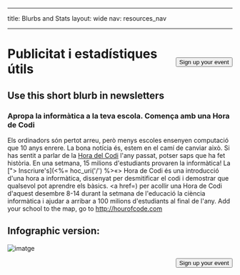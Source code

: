 * * *

title: Blurbs and Stats layout: wide nav: resources_nav

* * *

[<button style="float: right; margin-top: 50px">Sign up your event</button>](/#join)

# Publicitat i estadístiques útils

## Use this short blurb in newsletters

### Apropa la informàtica a la teva escola. Comença amb una Hora de Codi

Els ordinadors són pertot arreu, però menys escoles ensenyen computació que 10 anys enrere. La bona notícia és, estem en el camí de canviar això. Si has sentit a parlar de la [ Hora del Codi](<%= hoc_uri('/') %>) l'any passat, potser saps que ha fet història. En una setmana, 15 milions d'estudiants provaren la informàtica! La ["> Inscriure's](<%= hoc_uri('/') %>«> Hora de Codi</a> és una introducció d'una hora a informàtica, dissenyat per desmitificar el codi i demostrar que qualsevol pot aprendre els bàsics. <a href=) per acollir una Hora de Codi d'aquest desembre 8-14 durant la setmana de l'educació la ciència informàtica i ajudar a arribar a 100 milions d'estudiants al final de l'any. Add your school to the map, go to <http://hourofcode.com>

## Infographic version:

![imatge](http://code.org/images/fit-8000/Code.org_infographic.png)

<a style="display: block" href="/#join"><button style="float: right;">Sign up your event</button></a>